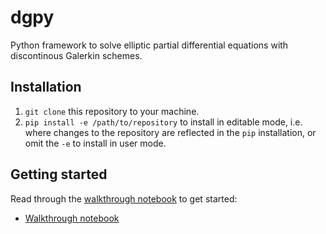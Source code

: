 # dgpy

Python framework to solve elliptic partial differential equations with discontinous Galerkin schemes.

## Installation

1. `git clone` this repository to your machine.
2. `pip install -e /path/to/repository` to install in editable mode, i.e. where changes to the repository are reflected in the `pip` installation, or omit the `-e` to install in user mode.

## Getting started

Read through the [walkthrough notebook](walkthrough.ipynb) to get started:

- [Walkthrough notebook](walkthrough.ipynb)
